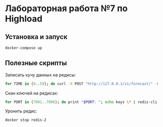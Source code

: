 # Лабораторная работа №7 по Highload

## Установка и запуск
```bash
docker-compose up
```

## Полезные скрипты

Записать кучу данных на редисы:

```bash
for TIME in {0..59}; do curl -X POST "http://127.0.0.1/v1/forecast/" -H  "accept: application/json" -H  "Content-Type: application/json" -d "{\"city\": \"Moscow\", \"timestamp\": \"2020-11-27T00:$TIME:00Z\", \"temperature\": 12}"; done
```

Скан ключей на редисах:

```bash
for PORT in {7001..7006}; do print "$PORT: "; echo keys \* | redis-cli -p "$PORT"; echo; done
``` 

Уронить редис:

```bash
docker stop redis-2
```

